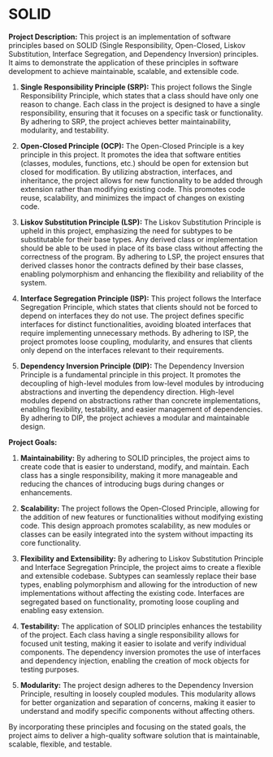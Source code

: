 # SOLID 

**Project Description:**
This project is an implementation of software principles based on SOLID (Single Responsibility, Open-Closed, Liskov Substitution, Interface Segregation, and Dependency Inversion) principles. It aims to demonstrate the application of these principles in software development to achieve maintainable, scalable, and extensible code.

1. **Single Responsibility Principle (SRP):**
This project follows the Single Responsibility Principle, which states that a class should have only one reason to change. Each class in the project is designed to have a single responsibility, ensuring that it focuses on a specific task or functionality. By adhering to SRP, the project achieves better maintainability, modularity, and testability.

2. **Open-Closed Principle (OCP):**
The Open-Closed Principle is a key principle in this project. It promotes the idea that software entities (classes, modules, functions, etc.) should be open for extension but closed for modification. By utilizing abstraction, interfaces, and inheritance, the project allows for new functionality to be added through extension rather than modifying existing code. This promotes code reuse, scalability, and minimizes the impact of changes on existing code.

3. **Liskov Substitution Principle (LSP):**
The Liskov Substitution Principle is upheld in this project, emphasizing the need for subtypes to be substitutable for their base types. Any derived class or implementation should be able to be used in place of its base class without affecting the correctness of the program. By adhering to LSP, the project ensures that derived classes honor the contracts defined by their base classes, enabling polymorphism and enhancing the flexibility and reliability of the system.

4. **Interface Segregation Principle (ISP):**
This project follows the Interface Segregation Principle, which states that clients should not be forced to depend on interfaces they do not use. The project defines specific interfaces for distinct functionalities, avoiding bloated interfaces that require implementing unnecessary methods. By adhering to ISP, the project promotes loose coupling, modularity, and ensures that clients only depend on the interfaces relevant to their requirements.

5. **Dependency Inversion Principle (DIP):**
The Dependency Inversion Principle is a fundamental principle in this project. It promotes the decoupling of high-level modules from low-level modules by introducing abstractions and inverting the dependency direction. High-level modules depend on abstractions rather than concrete implementations, enabling flexibility, testability, and easier management of dependencies. By adhering to DIP, the project achieves a modular and maintainable design.


**Project Goals:**
1. **Maintainability:** By adhering to SOLID principles, the project aims to create code that is easier to understand, modify, and maintain. Each class has a single responsibility, making it more manageable and reducing the chances of introducing bugs during changes or enhancements.

2. **Scalability:** The project follows the Open-Closed Principle, allowing for the addition of new features or functionalities without modifying existing code. This design approach promotes scalability, as new modules or classes can be easily integrated into the system without impacting its core functionality.

3. **Flexibility and Extensibility:** By adhering to Liskov Substitution Principle and Interface Segregation Principle, the project aims to create a flexible and extensible codebase. Subtypes can seamlessly replace their base types, enabling polymorphism and allowing for the introduction of new implementations without affecting the existing code. Interfaces are segregated based on functionality, promoting loose coupling and enabling easy extension.

4. **Testability:** The application of SOLID principles enhances the testability of the project. Each class having a single responsibility allows for focused unit testing, making it easier to isolate and verify individual components. The dependency inversion promotes the use of interfaces and dependency injection, enabling the creation of mock objects for testing purposes.

5. **Modularity:** The project design adheres to the Dependency Inversion Principle, resulting in loosely coupled modules. This modularity allows for better organization and separation of concerns, making it easier to understand and modify specific components without affecting others.

By incorporating these principles and focusing on the stated goals, the project aims to deliver a high-quality software solution that is maintainable, scalable, flexible, and testable.








